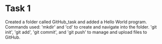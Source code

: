 # Task 1
Created a folder called GitHub_task and added a Hello World program.
Commands used:
'mkdir' and 'cd' to create and navigate into the folder.
'git init', 'git add', 'git commit', and 'git push' to manage and upload files to GitHub.
